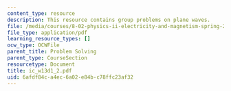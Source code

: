 ```yaml
---
content_type: resource
description: This resource contains group problems on plane waves.
file: /media/courses/8-02-physics-ii-electricity-and-magnetism-spring-2007/6afdf84ca4ec6a02e84bc78ffc23af32_ic_w13d1_2.pdf
file_type: application/pdf
learning_resource_types: []
ocw_type: OCWFile
parent_title: Problem Solving
parent_type: CourseSection
resourcetype: Document
title: ic_w13d1_2.pdf
uid: 6afdf84c-a4ec-6a02-e84b-c78ffc23af32
---
```

